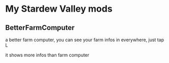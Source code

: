 # My Stardew Valley mods

## BetterFarmComputer

a better farm computer, you can see your farm infos in everywhere, just tap L

it shows more infos than farm computer

